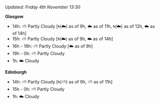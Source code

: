 *Updated: Friday 4th November 13:30*

**Glasgow**

* 14h: :partly_sunny: Partly Cloudy [:cyclone:(:cloud:) as of 9h, :cloud: as of 11h, :cyclone:(:cloud:) as of 12h, :cloud: as of 14h]
* 15h: :partly_sunny: Partly Cloudy [:cyclone:(:cloud:) as of 9h, :cloud: as of 14h]
* 16h - 18h: :partly_sunny: Partly Cloudy [:cloud: as of 9h]
* 19h - 0h: :partly_sunny: Partly Cloudy
* 1h: :cloud: Cloudy

**Edinburgh**

* 14h: :partly_sunny: Partly Cloudy [:cyclone:(:partly_sunny:) as of 9h, :partly_sunny: as of 11h]
* 15h - 0h: :partly_sunny: Partly Cloudy
* 1h: :cloud: Cloudy
